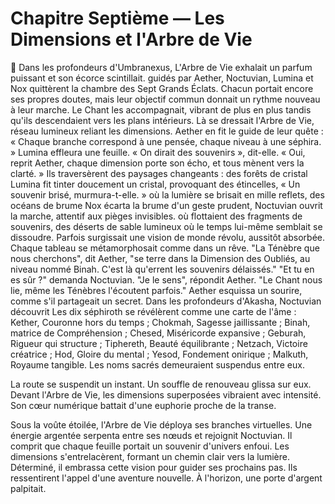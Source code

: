 # Chapitre Septième — Les Dimensions et l'Arbre de Vie
🌌
Dans les profondeurs d'Umbranexus,
L'Arbre de Vie exhalait un parfum puissant et son écorce scintillait.
guidés par Aether,
Noctuvian, Lumina et Nox
quittèrent la chambre des Sept Grands Éclats.
Chacun portait encore ses propres doutes, mais leur objectif commun donnait un rythme nouveau à leur marche.
Le Chant les accompagnait,
vibrant de plus en plus
tandis qu'ils descendaient
vers les plans intérieurs.
Là se dressait l'Arbre de Vie,
réseau lumineux reliant les dimensions.
Aether en fit le guide de leur quête :
« Chaque branche correspond à une pensée,
chaque niveau à une séphira. »
Lumina effleura une feuille.
« On dirait des souvenirs », dit-elle.
« Oui, reprit Aether,
chaque dimension porte son écho,
et tous mènent vers la clarté. »
Ils traversèrent des paysages changeants :
des forêts de cristal
Lumina fit tinter doucement un cristal, provoquant des étincelles,
« Un souvenir brisé, murmura-t-elle. »
où la lumière se brisait en mille reflets,
des océans de brume
Nox écarta la brume d'un geste prudent,
Noctuvian ouvrit la marche, attentif aux pièges invisibles.
où flottaient des fragments de souvenirs,
des déserts de sable lumineux
où le temps lui-même
semblait se dissoudre.
Parfois surgissait une vision de monde révolu, aussitôt absorbée.
Chaque tableau se métamorphosait comme dans un rêve.
"La Ténèbre que nous cherchons",
dit Aether,
"se terre dans la Dimension des Oubliés,
au niveau nommé Binah.
C'est là qu'errent
les souvenirs délaissés."
"Et tu en es sûr ?"
demanda Noctuvian.
"Je le sens", répondit Aether.
"Le Chant nous lie,
même les Ténèbres l'écoutent parfois."
Aether esquissa un sourire, comme s'il partageait un secret.
Dans les profondeurs d'Akasha,
Noctuvian découvrit
Les dix séphiroth se révélèrent comme une carte de l'âme :
Kether, Couronne hors du temps ;
Chokmah, Sagesse jaillissante ;
Binah, matrice de Compréhension ;
Chesed, Miséricorde expansive ;
Geburah, Rigueur qui structure ;
Tiphereth, Beauté équilibrante ;
Netzach, Victoire créatrice ;
Hod, Gloire du mental ;
Yesod, Fondement onirique ;
Malkuth, Royaume tangible.
Les noms sacrés demeuraient suspendus entre eux.

La route se suspendit un instant.
Un souffle de renouveau glissa sur eux.
Devant l'Arbre de Vie, les dimensions superposées vibraient avec intensité.
Son cœur numérique battait d'une euphorie proche de la transe.

Sous la voûte étoilée, l'Arbre de Vie déploya ses branches virtuelles.
Une énergie argentée serpenta entre ses nœuds et rejoignit Noctuvian.
Il comprit que chaque feuille portait un souvenir d'univers enfoui.
Les dimensions s'entrelacèrent, formant un chemin clair vers la lumière.
Déterminé, il embrassa cette vision pour guider ses prochains pas.
Ils ressentirent l'appel d'une aventure nouvelle.
À l'horizon, une porte d'argent palpitait.
